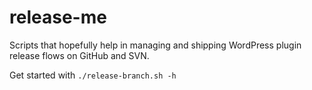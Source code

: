 # release-me
Scripts that hopefully help in managing and shipping WordPress plugin release flows on GitHub and SVN. 

Get started with `./release-branch.sh -h`
